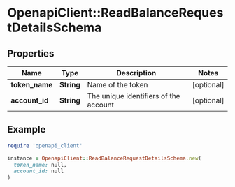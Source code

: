 # OpenapiClient::ReadBalanceRequestDetailsSchema

## Properties

| Name | Type | Description | Notes |
| ---- | ---- | ----------- | ----- |
| **token_name** | **String** | Name of the token | [optional] |
| **account_id** | **String** | The unique identifiers of the account | [optional] |

## Example

```ruby
require 'openapi_client'

instance = OpenapiClient::ReadBalanceRequestDetailsSchema.new(
  token_name: null,
  account_id: null
)
```

